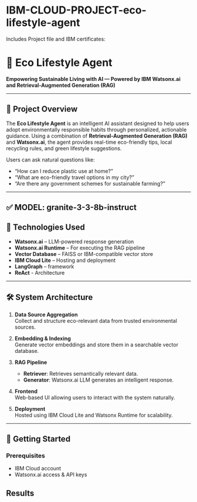 # IBM-CLOUD-PROJECT-eco-lifestyle-agent
Includes Project file and IBM certificates:
# 🌱 Eco Lifestyle Agent

**Empowering Sustainable Living with AI — Powered by IBM Watsonx.ai and Retrieval-Augmented Generation (RAG)**

---

## 🧩 Project Overview

The **Eco Lifestyle Agent** is an intelligent AI assistant designed to help users adopt environmentally responsible habits through personalized, actionable guidance. Using a combination of **Retrieval-Augmented Generation (RAG)** and **Watsonx.ai**, the agent provides real-time eco-friendly tips, local recycling rules, and green lifestyle suggestions.

Users can ask natural questions like:
- “How can I reduce plastic use at home?”
- “What are eco-friendly travel options in my city?”
- “Are there any government schemes for sustainable farming?”

---

##  ✅ **MODEL: granite-3-3-8b-instruct**

## 🔧 Technologies Used

- **Watsonx.ai** – LLM-powered response generation
- **Watsonx.ai Runtime** – For executing the RAG pipeline
- **Vector Database** – FAISS or IBM-compatible vector store
- **IBM Cloud Lite** – Hosting and deployment
- **LangGraph** – framework
- **ReAct** - Architecture

---

## 🛠️ System Architecture

1. **Data Source Aggregation**  
   Collect and structure eco-relevant data from trusted environmental sources.

2. **Embedding & Indexing**  
   Generate vector embeddings and store them in a searchable vector database.

3. **RAG Pipeline**  
   - **Retriever**: Retrieves semantically relevant data.
   - **Generator**: Watsonx.ai LLM generates an intelligent response.

4. **Frontend**  
   Web-based UI allowing users to interact with the system naturally.

5. **Deployment**  
   Hosted using IBM Cloud Lite and Watsonx Runtime for scalability.

---

## 🚀 Getting Started

### Prerequisites
- IBM Cloud account
- Watsonx.ai access & API keys
## Results

